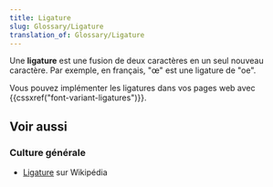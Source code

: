 ```yaml
---
title: Ligature
slug: Glossary/Ligature
translation_of: Glossary/Ligature
---
```


Une **ligature** est une fusion de deux caractères en un seul nouveau caractère. Par exemple, en français, "œ" est une ligature de "oe".

Vous pouvez implémenter les ligatures dans vos pages web avec {{cssxref("font-variant-ligatures")}}.

## Voir aussi

### Culture générale

- [Ligature](https://fr.wikipedia.org/wiki/Ligature_(écriture)) sur Wikipédia
